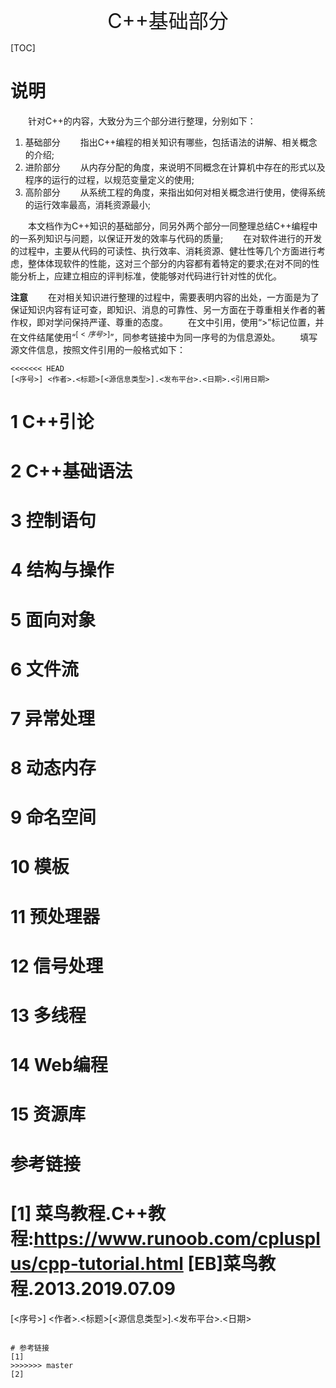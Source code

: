 <font size=6><center>C++基础部分</center></font>

[TOC]

# 说明
&#8195;&#8195;针对C++的内容，大致分为三个部分进行整理，分别如下：
1. 基础部分
  &#8195;&#8195;指出C++编程的相关知识有哪些，包括语法的讲解、相关概念的介绍;
2. 进阶部分
  &#8195;&#8195;从内存分配的角度，来说明不同概念在计算机中存在的形式以及程序的运行的过程，以规范变量定义的使用;
3. 高阶部分
  &#8195;&#8195;从系统工程的角度，来指出如何对相关概念进行使用，使得系统的运行效率最高，消耗资源最小;

&#8195;&#8195;本文档作为C++知识的基础部分，同另外两个部分一同整理总结C++编程中的一系列知识与问题，以保证开发的效率与代码的质量;
&#8195;&#8195;在对软件进行的开发的过程中，主要从代码的可读性、执行效率、消耗资源、健壮性等几个方面进行考虑，整体体现软件的性能，这对三个部分的内容都有着特定的要求;在对不同的性能分析上，应建立相应的评判标准，使能够对代码进行针对性的优化。

**注意**
&#8195;&#8195;在对相关知识进行整理的过程中，需要表明内容的出处，一方面是为了保证知识内容有证可查，即知识、消息的可靠性、另一方面在于尊重相关作者的著作权，即对学问保持严谨、尊重的态度。
&#8195;&#8195;在文中引用，使用“>”标记位置，并在文件结尾使用“$^{[<序号>]}$”，同参考链接中为同一序号的为信息源处。
&#8195;&#8195;填写源文件信息，按照文件引用的一般格式如下：
```
<<<<<<< HEAD
[<序号>] <作者>.<标题>[<源信息类型>].<发布平台>.<日期>.<引用日期>
```

# 1 C++引论
# 2 C++基础语法
# 3 控制语句
# 4 结构与操作
# 5 面向对象
# 6 文件流
# 7 异常处理
# 8 动态内存
# 9 命名空间
# 10 模板
# 11 预处理器
# 12 信号处理
# 13 多线程
# 14 Web编程
# 15 资源库

# 参考链接
[1] 菜鸟教程.C++教程:https://www.runoob.com/cplusplus/cpp-tutorial.html [EB]菜鸟教程.2013.2019.07.09
=======
[<序号>] <作者>.<标题>[<源信息类型>].<发布平台>.<日期>
```

# 参考链接
[1]
>>>>>>> master
[2]
